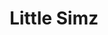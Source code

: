 ---
title: "Little Simz"
summary: "Simbiatu \"Simbi\" Abisola Abiola Ajikawo , better known by her stage name Little Simz, is a British rapper, singer and actress. She rose to prominence with the independent release of her first three albums; A Curious Tale of Trials + Persons , Stillness in Wonderland and Grey Area , the last of which was shortlisted for the Mercury Prize and won the awards for Best Album at both the Ivor Novello Awards and the NME Awards.
Her fourth album, Sometimes I Might Be Introvert received widespread critical acclaim, with several publications deeming it the best album of 2021. It went on to win the 2022 Mercury Prize. It also earned her the 2022 Brit Award for Best New Artist and the Libera Award for Best Hip-Hop/Rap Record. Her fifth album, No Thank You , was released to critical acclaim.
Outside of music, Simz has starred in the Netflix revival drama series Top Boy."
slug: "little-simz"
image: "little-simz.jpg"
apple_music_artist_url: "None"
wikipedia_url: "https://en.wikipedia.org/wiki/Little_Simz"
---